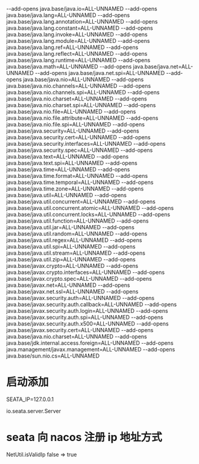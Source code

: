 --add-opens java.base/java.io=ALL-UNNAMED --add-opens java.base/java.lang=ALL-UNNAMED --add-opens java.base/java.lang.annotation=ALL-UNNAMED --add-opens java.base/java.lang.constant=ALL-UNNAMED --add-opens java.base/java.lang.invoke=ALL-UNNAMED --add-opens java.base/java.lang.module=ALL-UNNAMED --add-opens java.base/java.lang.ref=ALL-UNNAMED --add-opens java.base/java.lang.reflect=ALL-UNNAMED --add-opens java.base/java.lang.runtime=ALL-UNNAMED --add-opens java.base/java.math=ALL-UNNAMED --add-opens java.base/java.net=ALL-UNNAMED --add-opens java.base/java.net.spi=ALL-UNNAMED --add-opens java.base/java.nio=ALL-UNNAMED --add-opens java.base/java.nio.channels=ALL-UNNAMED --add-opens java.base/java.nio.channels.spi=ALL-UNNAMED --add-opens java.base/java.nio.charset=ALL-UNNAMED --add-opens java.base/java.nio.charset.spi=ALL-UNNAMED --add-opens java.base/java.nio.file=ALL-UNNAMED --add-opens java.base/java.nio.file.attribute=ALL-UNNAMED --add-opens java.base/java.nio.file.spi=ALL-UNNAMED --add-opens java.base/java.security=ALL-UNNAMED --add-opens java.base/java.security.cert=ALL-UNNAMED --add-opens java.base/java.security.interfaces=ALL-UNNAMED --add-opens java.base/java.security.spec=ALL-UNNAMED --add-opens java.base/java.text=ALL-UNNAMED --add-opens java.base/java.text.spi=ALL-UNNAMED --add-opens java.base/java.time=ALL-UNNAMED --add-opens java.base/java.time.format=ALL-UNNAMED --add-opens java.base/java.time.temporal=ALL-UNNAMED --add-opens java.base/java.time.zone=ALL-UNNAMED --add-opens java.base/java.util=ALL-UNNAMED --add-opens java.base/java.util.concurrent=ALL-UNNAMED --add-opens java.base/java.util.concurrent.atomic=ALL-UNNAMED --add-opens java.base/java.util.concurrent.locks=ALL-UNNAMED --add-opens java.base/java.util.function=ALL-UNNAMED --add-opens java.base/java.util.jar=ALL-UNNAMED --add-opens java.base/java.util.random=ALL-UNNAMED --add-opens java.base/java.util.regex=ALL-UNNAMED --add-opens java.base/java.util.spi=ALL-UNNAMED --add-opens java.base/java.util.stream=ALL-UNNAMED --add-opens java.base/java.util.zip=ALL-UNNAMED --add-opens java.base/javax.crypto=ALL-UNNAMED --add-opens java.base/javax.crypto.interfaces=ALL-UNNAMED --add-opens java.base/javax.crypto.spec=ALL-UNNAMED --add-opens java.base/javax.net=ALL-UNNAMED --add-opens java.base/javax.net.ssl=ALL-UNNAMED --add-opens java.base/javax.security.auth=ALL-UNNAMED --add-opens java.base/javax.security.auth.callback=ALL-UNNAMED --add-opens java.base/javax.security.auth.login=ALL-UNNAMED --add-opens java.base/javax.security.auth.spi=ALL-UNNAMED --add-opens java.base/javax.security.auth.x500=ALL-UNNAMED --add-opens java.base/javax.security.cert=ALL-UNNAMED --add-opens java.base/java.nio.charset=ALL-UNNAMED --add-opens java.base/jdk.internal.access.foreign=ALL-UNNAMED --add-opens java.management/javax.management=ALL-UNNAMED --add-opens java.base/sun.nio.cs=ALL-UNNAMED

# 启动添加
SEATA_IP=127.0.0.1

io.seata.server.Server

# seata 向 nacos 注册 ip 地址方式

NetUtil.isValidIp 
    false => true
